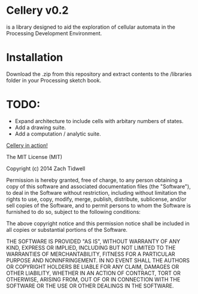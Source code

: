 Cellery v0.2
=======
is a library designed to aid the exploration of cellular automata in the Processing Development Environment.

Installation
============
Download the .zip from this repository and extract contents to the /libraries folder in your Processing sketch book.

TODO:
=====
+ Expand architecture to include cells with arbitary numbers of states.
+ Add a drawing suite.
+ Add a computation / analytic suite.

[Cellery in action!](http://i.imgur.com/FHydLka.jpg)

The MIT License (MIT)

Copyright (c) 2014 Zach Tidwell

Permission is hereby granted, free of charge, to any person obtaining a copy
of this software and associated documentation files (the "Software"), to deal
in the Software without restriction, including without limitation the rights
to use, copy, modify, merge, publish, distribute, sublicense, and/or sell
copies of the Software, and to permit persons to whom the Software is
furnished to do so, subject to the following conditions:

The above copyright notice and this permission notice shall be included in
all copies or substantial portions of the Software.

THE SOFTWARE IS PROVIDED "AS IS", WITHOUT WARRANTY OF ANY KIND, EXPRESS OR
IMPLIED, INCLUDING BUT NOT LIMITED TO THE WARRANTIES OF MERCHANTABILITY,
FITNESS FOR A PARTICULAR PURPOSE AND NONINFRINGEMENT. IN NO EVENT SHALL THE
AUTHORS OR COPYRIGHT HOLDERS BE LIABLE FOR ANY CLAIM, DAMAGES OR OTHER
LIABILITY, WHETHER IN AN ACTION OF CONTRACT, TORT OR OTHERWISE, ARISING FROM,
OUT OF OR IN CONNECTION WITH THE SOFTWARE OR THE USE OR OTHER DEALINGS IN
THE SOFTWARE.






